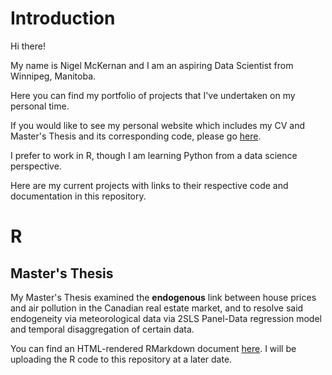 # Introduction

Hi there!

My name is Nigel McKernan and I am an aspiring Data Scientist from Winnipeg, Manitoba.

Here you can find my portfolio of projects that I've undertaken on my personal time.

If you would like to see my personal website which includes my CV and Master's Thesis and its corresponding code, please go [here](https://nigelmckernan.ca).

I prefer to work in R, though I am learning Python from  a data science perspective.

Here are my current projects with links to their respective code and documentation in this repository.

# R

## Master's Thesis

My Master's Thesis examined the **endogenous** link between house prices and air pollution in the Canadian real estate market, and to resolve said endogeneity via meteorological data via 2SLS Panel-Data regression model and temporal disaggregation of certain data.

You can find an HTML-rendered RMarkdown document [here](https://nigelmckernan.ca/media/ma_paper). I will be uploading the R code to this repository at a later date.
